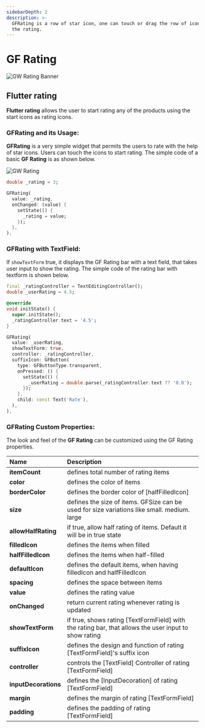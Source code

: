 ```yaml
---
sidebarDepth: 2
description: >-
  GFRating is a row of star icon, one can touch or drag the row of icons to set
  the rating.
---
```


# GF Rating

![GW Rating Banner](https://ik.imagekit.io/ionicfirebaseapp/getwidget/docs/tr:w-800,f-auto/Ratings_IgiXBsGTL.png)

## Flutter rating 

**Flutter rating** allows the user to start rating any of the products using the start icons as rating icons.

### GFRating and its Usage:

**GFRating** is a very simple widget that permits the users to rate with the help of star icons. Users can touch the icons to start rating. The simple code of a basic **GF Rating** is as shown below.

![GW Rating](https://ik.imagekit.io/ionicfirebaseapp/getwidget/docs/tr:w-800,f-auto/ratings-2x_Sn4SxO-12_l0-nhQy_z.png)

```dart
double _rating = 3;

GFRating(
  value: _rating,
  onChanged: (value) {
    setState(() {
      _rating = value;
    });
  },
),
```

### GFRating with TextField:

If `showTextForm` true, it displays the GF Rating bar with a text field, that takes user input to show the rating. The simple code of the rating bar with textform is shown below.

```dart
final _ratingController = TextEditingController();
double _userRating = 4.5;

@override
void initState() {
  super.initState();
  _ratingController.text = '4.5';
}

GFRating(
  value: _userRating,
  showTextForm: true,
  controller: _ratingController,
  suffixIcon: GFButton(
    type: GFButtonType.transparent,
    onPressed: () {
      setState(() {
        _userRating = double.parse(_ratingController.text ?? '0.0');
      });
    },
    child: const Text('Rate'),
  ),
),
```

### GFRating Custom Properties:

The look and feel of the **GF Rating** can be customized using the GF Rating properties.

| Name | Description |
| :--- | :--- |
| **itemCount** | defines total number of rating items |
| **color** | defines the color of items |
| **borderColor** | defines the border color of \[halfFilledIcon\] |
| **size** | defines the size of items. GFSize can be used for size variations like small. medium. large |
| **allowHalfRating** | if true, allow half rating of items. Default it will be in true state |
| **filledIcon** | defines the items when filled |
| **halfFilledIcon** | defines the items when half-filled |
| **defaultIcon** | defines the default items, when having filledIcon and halfFilledIcon |
| **spacing** | defines the space between items |
| **value** | defines the rating value |
| **onChanged** | return current rating whenever rating is updated |
| **showTextForm** | if true, shows rating \[TextFormField\] with the rating bar, that allows the user input to show rating |
| **suffixIcon** | defines the design and function of rating \[TextFormField\]'s suffix icon |
| **controller** | controls the \[TextField\] Controller of rating \[TextFormField\] |
| **inputDecorations** | defines the \[InputDecoration\] of rating \[TextFormField\] |
| **margin** | defines the margin of rating \[TextFormField\] |
| **padding** | defines the padding of rating \[TextFormField\] |

